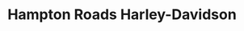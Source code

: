---
title: "Hampton Roads Harley-Davidson"
url: /yorktown/hampton-roads-harley-davidson/
shop: motorcycle
---